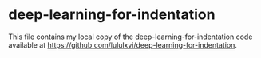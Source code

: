 # deep-learning-for-indentation
This file contains my local copy of the deep-learning-for-indentation code available at https://github.com/lululxvi/deep-learning-for-indentation.
